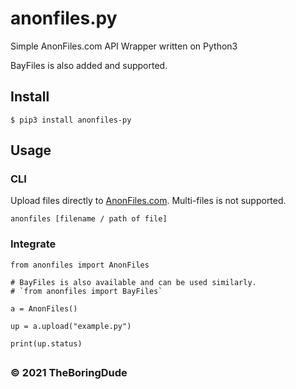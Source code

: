 # anonfiles.py
Simple AnonFiles.com API Wrapper written on Python3

BayFiles is also added and supported.

## Install

    $ pip3 install anonfiles-py

## Usage
### CLI
Upload files directly to [AnonFiles.com](https://anonfiles.com). Multi-files is not supported.
```
anonfiles [filename / path of file]
```

### Integrate
```python3
from anonfiles import AnonFiles 

# BayFiles is also available and can be used similarly.
# `from anonfiles import BayFiles`

a = AnonFiles()

up = a.upload("example.py")

print(up.status)
```

##
### &copy; 2021 TheBoringDude
